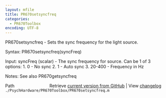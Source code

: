 ```yaml
---
layout: mfile
title: PR670setsyncfreq
categories:
  - PR670Toolbox
encoding: UTF-8
---
```


PR670setsyncfreq - Sets the sync frequency for the light source.

Syntax:
PR670setsyncfreq(syncFreq)

Input:
syncFreq (scalar) - The sync frequency for source.  Can be 1 of 3 options:
    1\. 0 - No sync
    2\. 1 - Auto sync
    3\. 20-400 - Frequency in Hz

Notes:
See also PR670getsyncfreq


<div class="code_header" style="text-align:right;">
  <span style="float:left;">Path&nbsp;&nbsp;</span> <span class="counter">Retrieve <a href=
  "https://raw.github.com/Psychtoolbox-3/Psychtoolbox-3/beta/./PsychHardware/PR670Toolbox/PR670setsyncfreq.m">current version from GitHub</a> | View <a href=
  "https://github.com/Psychtoolbox-3/Psychtoolbox-3/commits/beta/./PsychHardware/PR670Toolbox/PR670setsyncfreq.m">changelog</a></span>
</div>
<div class="code">
  <code>./PsychHardware/PR670Toolbox/PR670setsyncfreq.m</code>
</div>
